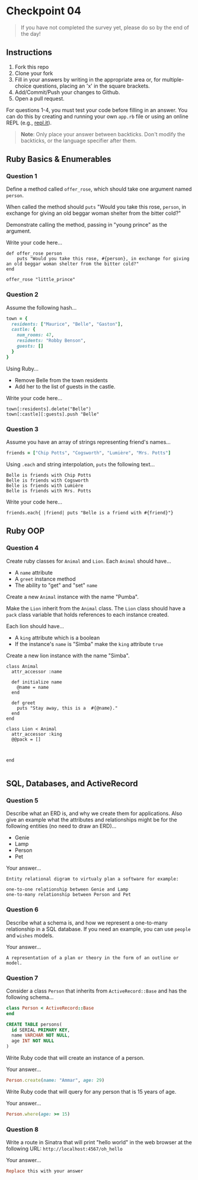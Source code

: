 # Checkpoint 04

> If you have not completed the survey yet,
please do so by the end of the day!

## Instructions

1. Fork this repo
2. Clone your fork
3. Fill in your answers by writing in the appropriate area or, for multiple-choice questions, placing an 'x' in the square brackets.
4. Add/Commit/Push your changes to Github.
5. Open a pull request.

For questions 1-4, you must test your code before filling in an answer. You can do this by creating and running your own `app.rb` file or using an online REPL (e.g., [repl.it](https://repl.it/)).

> **Note**: Only place your answer between backticks. Don't modify the backticks,
or the language specifier after them.

## Ruby Basics & Enumerables

### Question 1

Define a method called `offer_rose`, which should take one argument named `person`.

When called the method should `puts` "Would you take this rose, `person`, in exchange for giving an old beggar woman shelter from the bitter cold?"

Demonstrate calling the method, passing in "young prince" as the argument.

Write your code here...

``` 
def offer_rose person
	puts "Would you take this rose, #{person}, in exchange for giving an old beggar woman shelter from the bitter cold?"
end

offer_rose "little_prince"

```

### Question 2

Assume the following hash...

```ruby
town = {
  residents: ["Maurice", "Belle", "Gaston"],
  castle: {
    num_rooms: 47,
    residents: "Robby Benson",
    guests: []
  }
}
```

Using Ruby...
- Remove Belle from the town residents
- Add her to the list of guests in the castle.

Write your code here...

```
town[:residents].delete("Belle")
town[:castle][:guests].push "Belle"

```

### Question 3

Assume you have an array of strings representing friend's names...

```ruby
friends = ["Chip Potts", "Cogsworth", "Lumière", "Mrs. Potts"]
```

Using `.each` and string interpolation, `puts` the following text...

```
Belle is friends with Chip Potts
Belle is friends with Cogsworth
Belle is friends with Lumière
Belle is friends with Mrs. Potts
```

Write your code here...

```
friends.each{ |friend| puts "Belle is a friend with #{friend}"}

```

## Ruby OOP

### Question 4

Create ruby classes for `Animal` and `Lion`. Each `Animal` should have...
- A `name` attribute
- A `greet` instance method
- The ability to "get" and "set" `name`

Create a new `Animal` instance with the name "Pumba".

Make the `Lion` inherit from the `Animal` class. The `Lion` class should have a `pack` class variable that holds references to each instance created.

Each lion should have...
- A `king` attribute which is a boolean
- If the instance's `name` is "Simba" make the `king` attribute `true`

Create a new lion instance with the name "Simba".

```
class Animal
  attr_accessor :name

  def initialize name
    @name = name
  end

  def greet
    puts "Stay away, this is a  #{@name}."
  end
end

class Lion < Animal
  attr_accessor :king
  @@pack = []
  
  
  
end


```

## SQL, Databases, and ActiveRecord

### Question 5

Describe what an ERD is, and why we create them for applications. Also give an
example what the attributes and relationships might be for the following
entities (no need to draw an ERD)...
- Genie
- Lamp
- Person
- Pet

Your answer...

```
Entity relational digram to virtualy plan a software for example:

one-to-one relationship between Genie and Lamp
one-to-many relationship between Person and Pet
```

### Question 6

Describe what a schema is, and how we represent a one-to-many relationship in a
SQL database. If you need an example, you can use `people` and `wishes` models.

Your answer...

```
A representation of a plan or theory in the form of an outline or model.
```

### Question 7

Consider a class `Person` that inherits from `ActiveRecord::Base` and has the following schema...

```ruby
class Person < ActiveRecord::Base
end
```

```sql
CREATE TABLE persons(
  id SERIAL PRIMARY KEY,
  name VARCHAR NOT NULL,
  age INT NOT NULL
)
```

Write Ruby code that will create an instance of a person.

Your answer...

```ruby
Person.create(name: "Ammar", age: 29)
```

Write Ruby code that will query for any person that is 15 years of age.

Your answer...

```ruby
Person.where(age: >= 15)
```

### Question 8

Write a route in Sinatra that will print "hello world" in the web browser at the following URL: `http://localhost:4567/oh_hello`

Your answer...

```ruby
Replace this with your answer
```
